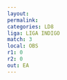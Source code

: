 ```yaml
---
layout: 
permalink: 
categories: LD8
liga: LIGA INDIGO
match: 3
local: OBS
r1: 0
r2: 0
out: EA
---
```

